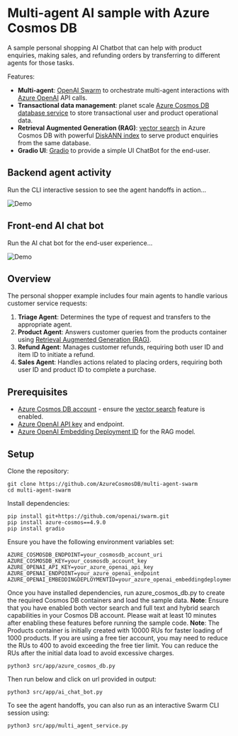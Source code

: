 # Multi-agent AI sample with Azure Cosmos DB

A sample personal shopping AI Chatbot that can help with product enquiries, making sales, and refunding orders by transferring to different agents for those tasks.

Features:
- **Multi-agent**: [OpenAI Swarm](https://github.com/openai/swarm) to orchestrate multi-agent interactions with [Azure OpenAI](https://learn.microsoft.com/azure/ai-services/openai/overview) API calls.
- **Transactional data management**: planet scale [Azure Cosmos DB database service](https://learn.microsoft.com/azure/cosmos-db/introduction) to store transactional user and product operational data.
- **Retrieval Augmented Generation (RAG)**: [vector search](https://learn.microsoft.com/azure/cosmos-db/nosql/vector-search) in Azure Cosmos DB with powerful [DiskANN index](https://www.microsoft.com/en-us/research/publication/diskann-fast-accurate-billion-point-nearest-neighbor-search-on-a-single-node/?msockid=091c323873cd6bd6392120ac72e46a98) to serve product enquiries from the same database.
- **Gradio UI**: [Gradio](https://www.gradio.app/) to provide a simple UI ChatBot for the end-user.

## Backend agent activity

Run the CLI interactive session to see the agent handoffs in action...

![Demo](./media/demo-cli.gif)

## Front-end AI chat bot

Run the AI chat bot for the end-user experience...

![Demo](./media/demo-chatbot.gif)

## Overview

The personal shopper example includes four main agents to handle various customer service requests:

1. **Triage Agent**: Determines the type of request and transfers to the appropriate agent.
2. **Product Agent**: Answers customer queries from the products container using [Retrieval Augmented Generation (RAG)](https://learn.microsoft.com/azure/cosmos-db/gen-ai/rag).
2. **Refund Agent**: Manages customer refunds, requiring both user ID and item ID to initiate a refund.
3. **Sales Agent**: Handles actions related to placing orders, requiring both user ID and product ID to complete a purchase.

## Prerequisites

- [Azure Cosmos DB account](https://learn.microsoft.com/azure/cosmos-db/create-cosmosdb-resources-portal) - ensure the [vector search](https://learn.microsoft.com/azure/cosmos-db/nosql/vector-search) feature is enabled.
- [Azure OpenAI API key](https://learn.microsoft.com/azure/ai-services/openai/overview) and endpoint.
- [Azure OpenAI Embedding Deployment ID](https://learn.microsoft.com/azure/ai-services/openai/overview) for the RAG model.

## Setup

Clone the repository:

```shell
git clone https://github.com/AzureCosmosDB/multi-agent-swarm
cd multi-agent-swarm
```

Install dependencies:

```shell
pip install git+https://github.com/openai/swarm.git
pip install azure-cosmos==4.9.0
pip install gradio
```

Ensure you have the following environment variables set:
```shell
AZURE_COSMOSDB_ENDPOINT=your_cosmosdb_account_uri
AZURE_COSMOSDB_KEY=your_cosmosdb_account_key
AZURE_OPENAI_API_KEY=your_azure_openai_api_key
AZURE_OPENAI_ENDPOINT=your_azure_openai_endpoint
AZURE_OPENAI_EMBEDDINGDEPLOYMENTID=your_azure_openai_embeddingdeploymentid
```

Once you have installed dependencies, run azure_cosmos_db.py to create the required Cosmos DB containers and load the sample data.
**Note**: Ensure that you have enabled both vector search and full text and hybrid search capabilities in your Cosmos DB account. Please wait at least 10 minutes after enabling these features before running the sample code.
**Note**: The Products container is initially created with 10000 RUs for faster loading of 1000 products. If you are using a free tier account, you may need to reduce the RUs to 400 to avoid exceeding the free tier limit. You can reduce the RUs after the initial data load to avoid excessive charges.

```shell
python3 src/app/azure_cosmos_db.py
```

Then run below and click on url provided in output:

```shell
python3 src/app/ai_chat_bot.py
```

To see the agent handoffs, you can also run as an interactive Swarm CLI session using:
    
```shell
python3 src/app/multi_agent_service.py
```

